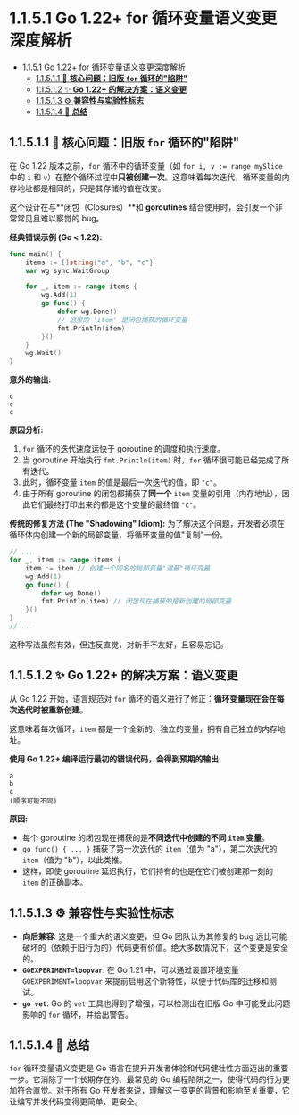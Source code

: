 # 1.1.5.1 Go 1.22+ for 循环变量语义变更深度解析

<!-- TOC START -->
- [1.1.5.1 Go 1.22+ for 循环变量语义变更深度解析](#go-122+-for-循环变量语义变更深度解析)
  - [1.1.5.1.1 🎯 **核心问题：旧版 `for` 循环的"陷阱"**](#🎯-**核心问题：旧版-for-循环的陷阱**)
  - [1.1.5.1.2 ✨ **Go 1.22+ 的解决方案：语义变更**](#✨-**go-122+-的解决方案：语义变更**)
  - [1.1.5.1.3 ⚙️ **兼容性与实验性标志**](#⚙️-**兼容性与实验性标志**)
  - [1.1.5.1.4 🚀 **总结**](#🚀-**总结**)
<!-- TOC END -->














## 1.1.5.1.1 🎯 **核心问题：旧版 `for` 循环的"陷阱"**

在 Go 1.22 版本之前，`for` 循环中的循环变量（如 `for i, v := range mySlice` 中的 `i` 和 `v`）在整个循环过程中**只被创建一次**。这意味着每次迭代，循环变量的内存地址都是相同的，只是其存储的值在改变。

这个设计在与**闭包（Closures）**和 **goroutines** 结合使用时，会引发一个非常常见且难以察觉的 bug。

**经典错误示例 (Go < 1.22):**

```go
func main() {
    items := []string{"a", "b", "c"}
    var wg sync.WaitGroup

    for _, item := range items {
        wg.Add(1)
        go func() {
            defer wg.Done()
            // 这里的 'item' 是闭包捕获的循环变量
            fmt.Println(item)
        }()
    }
    wg.Wait()
}
```

**意外的输出:**

```text
c
c
c
```

**原因分析:**

1. `for` 循环的迭代速度远快于 goroutine 的调度和执行速度。
2. 当 goroutine 开始执行 `fmt.Println(item)` 时，`for` 循环很可能已经完成了所有迭代。
3. 此时，循环变量 `item` 的值是最后一次迭代的值，即 `"c"`。
4. 由于所有 goroutine 的闭包都捕获了**同一个** `item` 变量的引用（内存地址），因此它们最终打印出来的都是这个变量的最终值 `"c"`。

**传统的修复方法 (The "Shadowing" Idiom):**
为了解决这个问题，开发者必须在循环体内创建一个新的局部变量，将循环变量的值"复制"一份。

```go
// ...
for _, item := range items {
    item := item // 创建一个同名的局部变量"遮蔽"循环变量
    wg.Add(1)
    go func() {
        defer wg.Done()
        fmt.Println(item) // 闭包现在捕获的是新创建的局部变量
    }()
}
// ...
```

这种写法虽然有效，但违反直觉，对新手不友好，且容易忘记。

## 1.1.5.1.2 ✨ **Go 1.22+ 的解决方案：语义变更**

从 Go 1.22 开始，语言规范对 `for` 循环的语义进行了修正：**循环变量现在会在每次迭代时被重新创建**。

这意味着每次循环，`item` 都是一个全新的、独立的变量，拥有自己独立的内存地址。

**使用 Go 1.22+ 编译运行最初的错误代码，会得到预期的输出:**

```text
a
b
c
(顺序可能不同)
```

**原因:**

- 每个 goroutine 的闭包现在捕获的是**不同迭代中创建的不同 `item` 变量**。
- `go func() { ... }` 捕获了第一次迭代的 `item`（值为 "a"），第二次迭代的 `item`（值为 "b"），以此类推。
- 这样，即使 goroutine 延迟执行，它们持有的也是在它们被创建那一刻的 `item` 的正确副本。

## 1.1.5.1.3 ⚙️ **兼容性与实验性标志**

- **向后兼容**: 这是一个重大的语义变更，但 Go 团队认为其修复的 bug 远比可能破坏的（依赖于旧行为的）代码更有价值。绝大多数情况下，这个变更是安全的。
- **`GOEXPERIMENT=loopvar`**: 在 Go 1.21 中，可以通过设置环境变量 `GOEXPERIMENT=loopvar` 来提前启用这个新特性，以便于代码库的迁移和测试。
- **`go vet`**: Go 的 `vet` 工具也得到了增强，可以检测出在旧版 Go 中可能受此问题影响的 `for` 循环，并给出警告。

## 1.1.5.1.4 🚀 **总结**

`for` 循环变量语义变更是 Go 语言在提升开发者体验和代码健壮性方面迈出的重要一步。它消除了一个长期存在的、最常见的 Go 编程陷阱之一，使得代码的行为更加符合直觉。对于所有 Go 开发者来说，理解这一变更的背景和影响至关重要，它让编写并发代码变得更简单、更安全。
